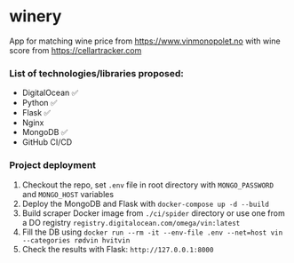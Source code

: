 # winery
App for matching wine price from https://www.vinmonopolet.no with wine score from https://cellartracker.com 

### List of technologies/libraries proposed:
* DigitalOcean :white_check_mark:
* Python :white_check_mark:
* Flask :white_check_mark:
* Nginx
* MongoDB :white_check_mark:
* GitHub CI/CD

### Project deployment
1. Checkout the repo, set ```.env``` file in root directory with `MONGO_PASSWORD` and `MONGO_HOST` variables
2. Deploy the MongoDB and Flask with `docker-compose up -d --build`
3. Build scraper Docker image from `./ci/spider` directory or use one from a DO registry `registry.digitalocean.com/omega/vin:latest` 
4. Fill the DB using `docker run --rm -it --env-file .env --net=host vin --categories rødvin hvitvin`
5. Check the results with Flask: `http://127.0.0.1:8000`
